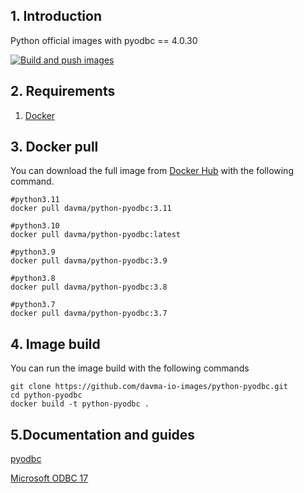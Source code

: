 ## 1. Introduction

Python official images with pyodbc == 4.0.30

[![Build and push images](https://github.com/davma-io-images/python-pyodbc/actions/workflows/docker-image.yml/badge.svg)](https://github.com/davma-io-images/python-pyodbc/actions/workflows/docker-image.yml)

## 2. Requirements

1. [Docker](https://docs.docker.com/get-docker/)

## 3. Docker pull

You can download the full image from [Docker Hub](https://hub.docker.com/) with the following command.


````
#python3.11
docker pull davma/python-pyodbc:3.11
````
````
#python3.10
docker pull davma/python-pyodbc:latest
````
````
#python3.9
docker pull davma/python-pyodbc:3.9
````
````
#python3.8
docker pull davma/python-pyodbc:3.8
````
````
#python3.7
docker pull davma/python-pyodbc:3.7
````

## 4. Image build

You can run the image build with the following commands

````
git clone https://github.com/davma-io-images/python-pyodbc.git
cd python-pyodbc
docker build -t python-pyodbc .
````

## 5.Documentation and guides

[pyodbc](https://pypi.org/project/pyodbc/)

[Microsoft ODBC 17](https://docs.microsoft.com/en-us/sql/connect/odbc/linux-mac/installing-the-microsoft-odbc-driver-for-sql-server?view=sql-server-2017)
